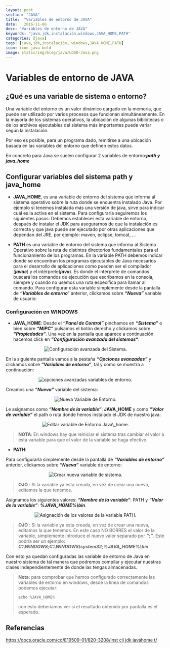 ```yaml
---
layout: post
section: "JAVA"
title:  "Variables de entorno de JAVA"
date:   2016-11-06
desc: "Variables de entorno de JAVA"
keywords: "java,jdk,instalación,windows,JAVA_HOME,PATH"
categories: [java]
tags: [java,jdk,instalación, windows,JAVA_HOME,PATH]
icon: icon-java-bold
image: static/img/blog/java/LOGO-Java.png
---
```


# Variables de entorno de JAVA #

## ¿Qué es una variable de sistema o entorno? ##

Una variable del entorno es un valor dinámico cargado en la memoria, que puede ser utilizado por varios procesos que funcionan simultáneamente. En la mayoría de los sistemas operativos, la ubicación de algunas bibliotecas o de los archivos ejecutables del sistema más importantes puede variar según la instalación.

Por eso es posible, para un programa dado, remitirse a una ubicación basada en las variables del entorno que definen estos datos.

En concreto para Java se suelen configurar 2 variables de entorno:***path y java\_home***

## Configurar variables del sistema path y java\_home ##
- **JAVA\_HOME**, es una variable de entorno del sistema que informa al sistema operativo sobre la ruta donde se encuentra instalado Java. Por ejemplo si tenemos instalada más una versión de java, sirve para indicar cuál es la activa en el sistema. Para configurarla seguiremos los siguientes pasos: Debemos establecer esta variable de entorno, después de instalar el JDK para asegurarnos de que la instalación es correcta y que java puede ser ejecutado por otras aplicaciones que dependan del JRE, por ejemplo: maven, eclipse, tomcat, ...

<!--more-->

- **PATH** es una variable de entorno del sistema que informa al Sistema Operativo sobre la ruta de distintos directorios fundamentales para el funcionamiento de los programas. En la variable PATH debemos indicar donde se encuentran los programas ejecutables de Java necesarios para el desarrollo de aplicaciones como pueden ser el compilador (***javac***)  y el intérprete(***java***). Es donde el intérprete de comandos buscará los comandos de ejecución que escribamos en la consola, siempre y cuando no usemos una ruta específica para llamar al comando.
Para configurar esta variable simplemente desde la pantalla de ***“Variables de entorno***” anterior, clickamos sobre ***“Nueva”*** variable de usuario:

### Configuración en WINDOWS ###

- **JAVA\_HOME**:
Desde el ***“Panel de Control”*** pinchamos en ***“Sistema”*** o bien sobre ***“MiPC”*** pulsamos el botón derecho y clickamos sobre ***“Propiedades“***. Una vez en la pantalla que aparece a continuación hacemos click en ***“Configuración avanzada del sistemas“***.

<div style="text-align: center;">
	<img src="{{ site.baseurl }}static/img/blog/windows/conf-avanzada_sistema.png" class="img-thumbnail" alt="Configuración avanzada del Sistema."/>
</div>

En la siguiente pantalla vamos a la pestaña ***“Opciones avanzadas”*** y clickamos sobre ***“Variables de entorno“***, tal y como se muestra a continuación:

<div style="text-align: center;">
	<img src="{{ site.baseurl }}static/img/blog/windows/variables-entorno.png" class="img-thumbnail" alt="opciones avanzadas variables de entorno."/>
</div>

Creamos una ***“Nueva”*** variable del sistema:

<div style="text-align: center;">
	<img src="{{ site.baseurl }}static/img/blog/windows/nueva-variable-sistema.png" class="img-thumbnail" alt="Nueva Variable de Entorno."/>
</div>

Le asignamos como ***“Nombre de la variable”***: **JAVA\_HOME** y como ***“Valor de variable”*** el path o ruta donde hemos instalado el JDK de nuestro java:

<div style="text-align: center;">
	<img src="{{ site.baseurl }}static/img/blog/windows/editar-variable-sistema-java-home.png" class="img-thumbnail" alt="Editar variable de Entorno Java\_home."/>
</div>

> **NOTA**: En windows hay que reiniciar el sistema tras cambiar el valor a esta variable para que el valor de la variable se haga efectivo.


- **PATH**:

Para configurarla simplemente desde la pantalla de ***“Variables de entorno”*** anterior, clickamos sobre ***“Nueva”*** variable de entorno:

<div style="text-align: center;">
	<img src="{{ site.baseurl }}static/img/blog/windows/nueva-variable-sistema.png" class="img-thumbnail" alt="Crear nueva variable de sistema."/>
</div>

> **OJO** : Si la variable ya esta creada, en vez de crear una nueva, editamos la que tenemos.

Asignamos los siguientes valores: ***“Nombre de la variable“***: PATH y  ***“Valor de la variable”***: ***%JAVA_HOME%\bin***.

<div style="text-align: center;">
	<img src="{{ site.baseurl }}static/img/blog/windows/editar-variable-sistema-path.png" class="img-thumbnail" alt="Asignación de los valores de la variable PATH."/>
</div>

> **OJO** : Si la variable ya esta creada, en vez de crear una nueva, editamos la que tenemos. En este caso NO BORRES el valor de la variable, simplemente introduce el nuevo valor separado por ***“;”***. Este podría ser un ejemplo: ***C:\WINDOWS;C:\WINDOWS\system32;%JAVA_HOME%\bin***

Con esto ya quedan configuradas las variable de entorno de Java en nuestro sistema de tal manera que podremos compilar y ejecutar nuestras clases independientemente de donde las tengas almacenadas.

> **Nota**: para comprobar que hemos configurado correctamente las variables de entorno en windows, desde la linea de comandos podemos ejecutar:
> 
>     echo %JAVA_HOME%
> 
> con esto deberíamos ver si el resultado obtenido por pantalla es el esperado.

## Referencias ##

[https://docs.oracle.com/cd/E19509-01/820-3208/inst cli jdk javahome t/](https://docs.oracle.com/cd/E19509-01/820-3208/inst_cli_jdk_javahome_t/ "https://docs.oracle.com/cd/E19509-01/820-3208/inst_cli_jdk_javahome_t/")